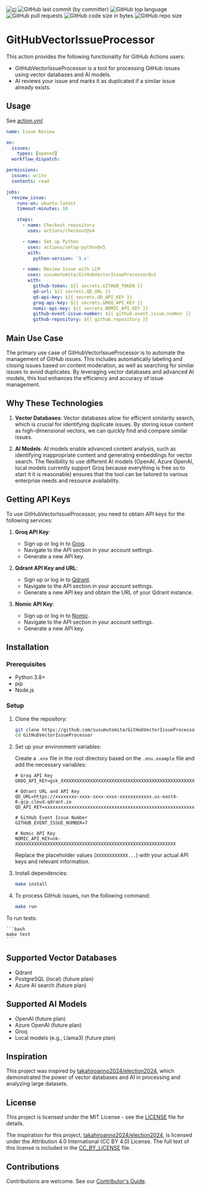 [![ci](https://github.com/susumutomita/GitHubVectorIssueProcessor/actions/workflows/ci.yml/badge.svg?branch=main)](https://github.com/susumutomita/GitHubVectorIssueProcessor/actions/workflows/ci.yml)
![GitHub last commit (by committer)](https://img.shields.io/github/last-commit/susumutomita/GitHubVectorIssueProcessor)
![GitHub top language](https://img.shields.io/github/languages/top/susumutomita/GitHubVectorIssueProcessor)
![GitHub pull requests](https://img.shields.io/github/issues-pr/susumutomita/GitHubVectorIssueProcessor)
![GitHub code size in bytes](https://img.shields.io/github/languages/code-size/susumutomita/GitHubVectorIssueProcessor)
![GitHub repo size](https://img.shields.io/github/repo-size/susumutomita/GitHubVectorIssueProcessor)

# GitHubVectorIssueProcessor

This action provides the following functionality for GitHub Actions users:

- GitHubVectorIssueProcessor is a tool for processing GitHub issues using vector databases and AI models.
- AI reviews your issue and marks it as duplicated if a similar issue already exists.

## Usage

See [action.yml](action.yml)

<!-- start usage -->
```yaml
name: Issue Review

on:
  issues:
    types: [opened]
  workflow_dispatch:

permissions:
  issues: write
  contents: read

jobs:
  review_issue:
    runs-on: ubuntu-latest
    timeout-minutes: 10

    steps:
      - name: Checkout repository
        uses: actions/checkout@v4

      - name: Set up Python
        uses: actions/setup-python@v5
        with:
          python-version: '3.x'

      - name: Review Issue with LLM
        uses: susumutomita/GitHubVectorIssueProcessor@v1
        with:
          github-token: ${{ secrets.GITHUB_TOKEN }}
          qd-url: ${{ secrets.QD_URL }}
          qd-api-key: ${{ secrets.QD_API_KEY }}
          groq-api-key: ${{ secrets.GROQ_API_KEY }}
          nomic-api-key: ${{ secrets.NOMIC_API_KEY }}
          github-event-issue-number: ${{ github.event.issue.number }}
          github-repository: ${{ github.repository }}
```
<!-- end usage -->

## Main Use Case

The primary use case of GitHubVectorIssueProcessor is to automate the management of GitHub issues. This includes automatically labeling and closing issues based on content moderation, as well as searching for similar issues to avoid duplicates. By leveraging vector databases and advanced AI models, this tool enhances the efficiency and accuracy of issue management.

## Why These Technologies

1. **Vector Databases**: Vector databases allow for efficient similarity search, which is crucial for identifying duplicate issues. By storing issue content as high-dimensional vectors, we can quickly find and compare similar issues.

2. **AI Models**: AI models enable advanced content analysis, such as identifying inappropriate content and generating embeddings for vector search. The flexibility to use different AI models (OpenAI, Azure OpenAI, local models currently support Groq because everything is free so to start it it is reasonable) ensures that the tool can be tailored to various enterprise needs and resource availability.

## Getting API Keys

To use GitHubVectorIssueProcessor, you need to obtain API keys for the following services:

1. **Groq API Key**:
   - Sign up or log in to [Groq](https://groq.com).
   - Navigate to the API section in your account settings.
   - Generate a new API key.

2. **Qdrant API Key and URL**:
   - Sign up or log in to [Qdrant](https://qdrant.tech).
   - Navigate to the API section in your account settings.
   - Generate a new API key and obtain the URL of your Qdrant instance.

3. **Nomic API Key**:
   - Sign up or log in to [Nomic](https://nomic.ai).
   - Navigate to the API section in your account settings.
   - Generate a new API key.

## Installation

### Prerequisites

- Python 3.8+
- pip
- Node.js

### Setup

1. Clone the repository:

    ```bash
    git clone https://github.com/susumutomita/GitHubVectorIssueProcessor.git
    cd GitHubVectorIssueProcessor
    ```

2. Set up your environment variables:

    Create a `.env` file in the root directory based on the `.env.example` file and add the necessary variables:

    ```plaintext
    # Groq API Key
    GROQ_API_KEY=gsk_XXXXXXXXXXXXXXXXXXXXXXXXXXXXXXXXXXXXXXXXXXXXXXXXXXXXXXXXXXXX

    # Qdrant URL and API Key
    QD_URL=https://xxxxxxxx-xxxx-xxxx-xxxx-xxxxxxxxxxxx.us-east4-0.gcp.cloud.qdrant.io
    QD_API_KEY=xxxxxxxxxxxxxxxxxxxxxxxxxxxxxxxxxxxxxxxxxxxxxxxxxxxxxxxxxxxxxxxx

    # GitHub Event Issue Number
    GITHUB_EVENT_ISSUE_NUMBER=7

    # Nomic API Key
    NOMIC_API_KEY=nk-XXXXXXXXXXXXXXXXXXXXXXXXXXXXXXXXXXXXXXXXXXXXXXXXXXXXXXXXXXXX
    ```

    Replace the placeholder values (`XXXXXXXXXXXX...`) with your actual API keys and relevant information.

3. Install dependencies:

    ```bash
    make install
    ```

4. To process GitHub issues, run the following command:

    ```bash
    make run
    ```

To run tests:

    ```bash
    make test
    ```

## Supported Vector Databases

- Qdrant
- PostgreSQL (local) (future plan)
- Azure AI search (future plan)

## Supported AI Models

- OpenAI (future plan)
- Azure OpenAI (future plan)
- Groq
- Local models (e.g., Llama3) (future plan)

## Inspiration

This project was inspired by [takahiroanno2024/election2024](https://github.com/takahiroanno2024/election2024), which demonstrated the power of vector databases and AI in processing and analyzing large datasets.

## License

This project is licensed under the MIT License - see the [LICENSE](LICENSE) file for details.

The inspiration for this project, [takahiroanno2024/election2024](https://github.com/takahiroanno2024/election2024), is licensed under the Attribution 4.0 International (CC BY 4.0) License. The full text of this license is included in the [CC_BY_LICENSE](CC_BY_LICENSE) file.

## Contributions

Contributions are welcome. See our [Contributor's Guide](docs/contributors.md).
